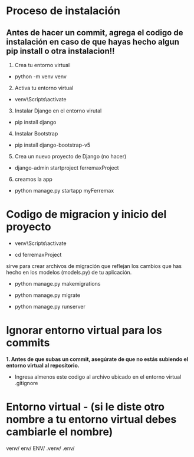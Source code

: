# Proceso de instalación 

## Antes de hacer un commit, agrega el codigo de instalación en caso de que hayas hecho algun pip install o otra instalacion!!


1. Crea tu entorno virtual
- python -m venv venv
  
2. Activa tu entorno virtual
- venv\Scripts\activate

3. Instalar Django en el entorno virutal
- pip install django

4. Instalar Bootstrap
- pip install django-bootstrap-v5

5. Crea un nuevo proyecto de Django (no hacer)
- django-admin startproject ferremaxProject

6. creamos la app
- python manage.py startapp myFerremax


# Codigo de migracion y inicio del proyecto

- venv\Scripts\activate 

- cd ferremaxProject        

sirve para crear archivos de migración que reflejan los cambios que has hecho en los modelos (models.py) de tu aplicación.

- python manage.py makemigrations

- python manage.py migrate  

- python manage.py runserver

# Ignorar entorno virtual para los commits
**1. Antes de que subas un commit, asegúrate de que no estás subiendo el entorno virtual al repositorio.**
- Ingresa almenos este codigo al archivo ubicado en el entorno virtual .gitignore

# Entorno virtual - (si le diste otro nombre a tu entorno virtual debes cambiarle el nombre)
venv/
env/
ENV/
.venv/
.env/



